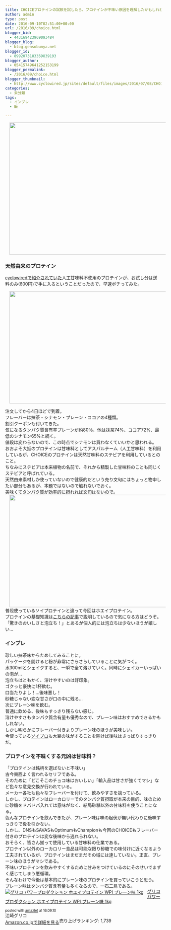 ```yaml
---
title: CHOICEプロテインの試飲を試したら、プロテインが不味い原因を理解したかもしれない
author: admin
type: post
date: 2016-09-10T02:51:00+00:00
url: /2016/09/choice.html
blogger_bid:
  - 443169423969093484
blogger_blog:
  - blog.gensobunya.net
blogger_id:
  - 8992073183359839193
blogger_author:
  - 05415749641252153199
blogger_permalink:
  - /2016/09/choice.html
blogger_thumbnail:
  - http://www.cyclowired.jp/sites/default/files/images/2016/07/08/CHOICE-GOOOOOLDEN-WHEY007.jpg
categories:
  - 未分類
tags:
  - インプレ
  - 飯

---
```

<div class="separator" style="clear: both; text-align: center;">
  <a href="http://www.cyclowired.jp/sites/default/files/images/2016/07/08/CHOICE-GOOOOOLDEN-WHEY007.jpg" imageanchor="1" style="margin-left: 1em; margin-right: 1em;"><img border="0" src="http://www.cyclowired.jp/sites/default/files/images/2016/07/08/CHOICE-GOOOOOLDEN-WHEY007.jpg" height="426" width="640" /></a>
</div>



### 天然由来のプロテイン

<a href="http://www.cyclowired.jp/lifenews/node/203989" target="_blank">cyclowiredで紹介されていた</a>人工甘味料不使用のプロテインが、お試し分は送料のみ(600円)で手に入るということだったので、早速ポチってみた。

<div>
</div>

<div class="separator" style="clear: both; text-align: center;">
  <a href="https://1.bp.blogspot.com/-CqYYYXImYuM/V9PtHY_yMeI/AAAAAAABPGE/zngaUyWAaVs-rZTF56C7dfOV2eiuUlFDwCLcB/s1600/DSC_0142.jpg" imageanchor="1" style="margin-left: 1em; margin-right: 1em;"><img border="0" height="362" src="https://blog.gensobunya.net/wp-content/uploads/2016/09/DSC_0142.jpg" width="640" /></a>
</div>

<div>
  </p> 
  
  <div>
  </div>
  
  <div>
    注文してから4日ほどで到着。
  </div>
  
  <div>
    フレーバーは抹茶・シナモン・プレーン・ココアの4種類。
  </div>
  
  <div>
    割引クーポンも付いてきた。
  </div>
  
  <div>
  </div>
  
  <div>
    気になるタンパク質含有率プレーンが約80％、他は抹茶74%、ココア72%、最低のシナモン65%と続く。
  </div>
  
  <div>
    値段は変わらないので、この時点でシナモンは買わなくていいかと思われる。
  </div>
  
  <div>
  </div>
</div>

<div>
  おおよそ大抵のプロテインは甘味料としてアスパルテーム（人工甘味料）を利用しているが、CHOICEのプロテインは天然甘味料のステビアを利用しているとのこと。
</div>

<div>
  ちなみにステビアは本来植物の名前で、それから精製した甘味料のことも同じくステビアと呼ばれている。
</div>

<div>
</div>

<div>
  天然由来素材しか使っていないので健康的だという売り文句にはちょっと物申したい部分もあるが、本題ではないので触れないでおく。
</div>

<div>
  美味くてタンパク質が効率的に摂れれば文句はないので。
</div>

<div>
</div>

<div class="separator" style="clear: both; text-align: center;">
  <a href="https://4.bp.blogspot.com/-19JvEOyhQEI/V9Pv223ZI5I/AAAAAAABPGM/U8WgQHWs9Z4oCWCXstVaBjTi2R7B5HLbACLcB/s1600/DSC_0144.jpg" imageanchor="1" style="margin-left: 1em; margin-right: 1em;"><img border="0" height="362" src="https://blog.gensobunya.net/wp-content/uploads/2016/09/DSC_0144.jpg" width="640" /></a>
</div>

<div>
</div>

<div>
  普段使っているソイプロテインと違って今回はホエイプロテイン。
</div>

<div>
  プロテインの基礎知識は<a href="https://blog.gensobunya.net/2016/02/blog-post.html" target="_blank">こちらの記事</a>で説明しているので気になる方はどうぞ。
</div>

<div>
</div>

<div>
  「驚きのおいしさと泡立ち！」とあるが個人的には泡立ちは少ないほうが嬉しい…
</div>

<div>
</div>

### インプレ

<div>
  珍しい抹茶味からためしてみることに。
</div>

<div>
  パッケージを開けると粉が非常にさらさらしていることに気がつく。
</div>

<div>
</div>

<div>
  水300mlとシェイクすると、一瞬で全て溶けていく。同時にシェイカーいっぱいの泡が…
</div>

<div>
  泡立ちはともかく、溶けやすいのは好印象。
</div>

<div>
</div>

<div>
  ゴクっと豪快に1杯飲む。
</div>

<div>
</div>

<div>
</div>

<div>
</div>

<div>
</div>

<div>
</div>

<div>
</div>

<div>
</div>

<div>
</div>

<div>
  口当たりよし！…後味悪し！
</div>

<div>
  砂糖じゃない変な甘さが口の中に残る…
</div>

<div>
</div>

<div>
</div>

<div>
</div>

<div>
</div>

<div>
  次にプレーン味を飲む。
</div>

<div>
</div>

<div>
</div>

<div>
  普通に飲める、後味もすっきり残らない感じ。
</div>

<div>
  溶けやすさもタンパク質含有量も優秀なので、プレーン味はおすすめできるかもしれない。
</div>

<div>
</div>

<div>
  しかし明らかにフレーバー付きよりプレーン味のほうが美味しい。
</div>

<div>
  今使っている<a href="http://amzn.to/2ceAC4l" target="_blank">ソイプロ</a>も大豆の味がすることを除けば後味はさっぱりすっきりだ。
</div>

<div>
</div>

### プロテインを不味くする元凶は甘味料？

<div>
  「プロテインは銘柄を選ばないと不味い」
</div>

<div>
  古今東西よく言われるセリフである。
</div>

<div>
</div>

<div>
  そのために「どこそこのチョコ味はおいしい」「輸入品は甘さが強くてマシ」など色々な意見交換が行われている。
</div>

<div>
</div>

<div>
  メーカー各社も色々なフレーバーを付けて、飲みやすさを競っている。
</div>

<div>
  しかし、プロテインはローカロリーでのタンパク質摂取が本来の目的、味のために砂糖をドバドバ入れては意味がなく、結局砂糖以外の甘味料を使うことになる。
</div>

<div>
</div>

<div>
  色んなプロテインを飲んできたが、プレーン味は味の起伏が無い代わりに後味すっきりで後を引かない。
</div>

<div>
</div>

<div>
  しかし、DNSもSAVASもOptimumもChampionも今回のCHOICEもフレーバー付きのプロテインは変な後味から逃れられない。
</div>

<div>
  おそらく、皆さん揃って使用している甘味料の仕業である。
</div>

<div>
</div>

<div>
  プロテイン以外のローカロリー食品は可能な限り砂糖での味付けに近くなるよう工夫されているが、プロテインはまだまだその域には達していない。正直、プレーン味のほうがマシである。
</div>

<div>
</div>

<div>
  不味いプロテインを飲みやすくするために甘みをつけているのにそのせいでまずく感じてしまう悪循環。
</div>

<div>
</div>

<div>
  そんなわけで今後は基本的にプレーン味のプロテインを買っていこうと思う。
</div>

<div>
  プレーン味はタンパク質含有量も多くなるので、一石二鳥である。
</div>

<div>
</div>

<div>
</div>

<div>
</div>

<div>
</div>

<div>
</div>

<div class="amazlet-box" style="margin-bottom: 0px;">
  <div class="amazlet-image" style="float: left; margin: 0px 12px 1px 0px;">
    <a href="http://www.amazon.co.jp/exec/obidos/ASIN/B004MWQUZG/gensobunya-22/ref=nosim/" name="amazletlink" target="_blank"><img alt="グリコ パワープロダクション ホエイプロテイン WPI プレーン味 1kg" src="https://images-fe.ssl-images-amazon.com/images/I/51qcULvXllL._SL160_.jpg" style="border: none;" /></a>
  </div>
  
  <div class="amazlet-info" style="line-height: 120%; margin-bottom: 10px;">
    <div class="amazlet-name" style="line-height: 120%; margin-bottom: 10px;">
<a href="http://www.amazon.co.jp/exec/obidos/ASIN/B004MWQUZG/gensobunya-22/ref=nosim/" name="amazletlink" target="_blank">グリコ パワープロダクション ホエイプロテイン WPI プレーン味 1kg</a></p> 

<div class="amazlet-powered-date" style="font-size: 80%; line-height: 120%; margin-top: 5px;">
  posted with <a href="http://www.amazlet.com/" target="_blank" title="amazlet">amazlet</a> at 16.09.10
</div>

    
<div class="amazlet-detail">
江崎グリコ <br /> 売り上げランキング: 1,739

    
<div class="amazlet-sub-info" style="float: left;">
<div class="amazlet-link" style="margin-top: 5px;">
  <a href="http://www.amazon.co.jp/exec/obidos/ASIN/B004MWQUZG/gensobunya-22/ref=nosim/" name="amazletlink" target="_blank">Amazon.co.jpで詳細を見る</a>
</div>

  </div>
  
  <div class="amazlet-footer" style="clear: left;">
  </div>
</div>
